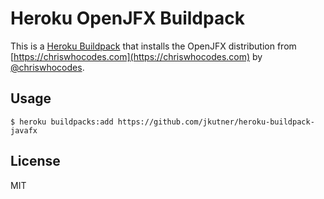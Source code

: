 # Heroku OpenJFX Buildpack

This is a [Heroku Buildpack](https://devcenter.heroku.com/articles/buildpacks)
that installs the OpenJFX distribution from [https://chriswhocodes.com](https://chriswhocodes.com)
by [@chriswhocodes](https://twitter.com/chriswhocodes).

## Usage

```
$ heroku buildpacks:add https://github.com/jkutner/heroku-buildpack-javafx
```

## License

MIT
